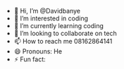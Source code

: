 - 👋 Hi, I’m @Davidbanye
- 👀 I’m interested in coding
- 🌱 I’m currently learning coding
- 💞️ I’m looking to collaborate on tech
- 📫 How to reach me 08162864141
- 😄 Pronouns: He
- ⚡ Fun fact: 

<!---
Davidbanye/Davidbanye is a ✨ special ✨ repository because its `README.md` (this file) appears on your GitHub profile.
You can click the Preview link to take a look at your changes.
--->
